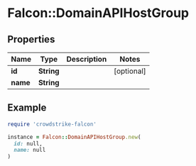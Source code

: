 # Falcon::DomainAPIHostGroup

## Properties

| Name | Type | Description | Notes |
| ---- | ---- | ----------- | ----- |
| **id** | **String** |  | [optional] |
| **name** | **String** |  |  |

## Example

```ruby
require 'crowdstrike-falcon'

instance = Falcon::DomainAPIHostGroup.new(
  id: null,
  name: null
)
```

